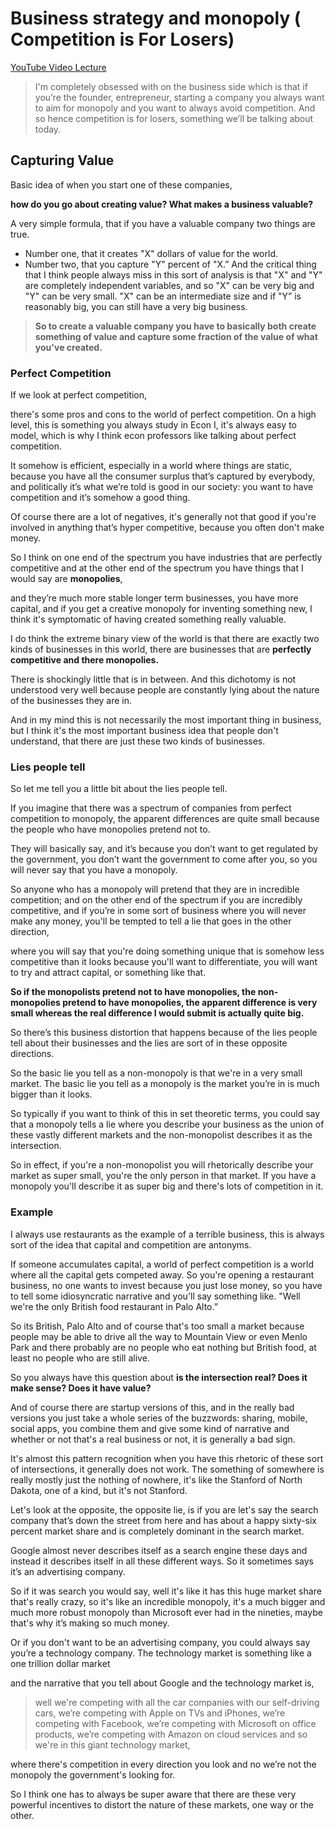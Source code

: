 
# Business strategy and monopoly ( Competition is For Losers)

[YouTube Video Lecture](https://youtu.be/5_0dVHMpJlo)


> I'm completely obsessed with on the business side which is that 
if you’re the founder, entrepreneur, starting a company you always want to aim for monopoly and you want to always avoid competition.
And so hence competition is for losers, something we’ll be talking about today.

## Capturing Value

Basic idea of when you start one of these companies,

**how do you go about creating value? What makes a business valuable?**

A very simple formula, that if you have a valuable company two things are true. 

- Number one, that it creates "X" dollars of value for the world.
- Number two, that you capture "Y" percent of "X.” And the critical thing that I think people always miss in this sort of analysis is that "X" and "Y" are completely independent variables, and so "X" can be very big and "Y" can be very small. "X" can be an intermediate size and if "Y” is reasonably big, you can still have a very big business.


> **So to create a valuable company you have to basically both create something of value and capture some fraction of the value of what you've created.**

### Perfect Competition

If we look at perfect competition, 

there's some pros and cons to the world of perfect competition. On a high level, this is something you always study in Econ I, it's always easy to model, which is why I think econ professors like talking about perfect competition. 

It somehow is efficient, especially in a world where things are static, because you have all the consumer surplus that’s captured by everybody, and politically it’s what we’re told is good in our society: you want to have competition and it’s somehow a good thing. 

Of course there are a lot of negatives, it's generally not that good if you're involved in anything that’s hyper competitive, because you often don't make money.

So I think on one end of the spectrum you have industries that are perfectly competitive and at the other end of the spectrum you have things that I would say are **monopolies**, 

and they’re much more stable longer term businesses, you have more capital, and if you get a creative monopoly for inventing something new, I think it's symptomatic of having created something really valuable.


I do think the extreme binary view of the world is that there are exactly two kinds of businesses in this world, there are businesses that are **perfectly competitive and there monopolies.** 

There is shockingly little that is in between. And this dichotomy is not understood very well because people are constantly lying about the nature of the businesses they are in.

And in my mind this is not necessarily the most important thing in business, but I think it's the most important business idea that people don't understand, that there are just these two kinds of businesses.

### Lies people tell

So let me tell you a little bit about the lies people tell. 

If you imagine that there was a spectrum of companies from perfect competition to monopoly, the apparent differences are quite small because the people who have monopolies pretend not to.

They will basically say, and it’s because you don’t want to get regulated by the government, you don’t want the government to come after you, so you will never say that you have a monopoly.

So anyone who has a monopoly will pretend that they are in incredible competition; and on the other end of the spectrum if you are incredibly competitive, and if you’re in some sort of business where you will never make any money, you'll be tempted to tell a lie that goes in the other direction,

where you will say that you're doing something unique that is somehow less competitive than it looks because you'll want to differentiate, you will want to try and attract capital, or something like that.

**So if the monopolists pretend not to have monopolies, the non-monopolies pretend to have monopolies, the apparent difference is very small whereas the real difference I would submit is actually quite big.**

So there’s this business distortion that happens because of the lies people tell about their businesses and the lies are sort of in these opposite directions.

So the basic lie you tell as a non-monopoly is that we're in a very small market. The basic lie you tell as a monopoly is the market you’re in is much bigger than it looks.

So typically if you want to think of this in set theoretic terms, you could say that a monopoly tells a lie where you describe your business as the union of these vastly different markets and the non-monopolist describes it as the intersection.

So in effect, if you're a non-monopolist you will rhetorically describe your market as super small, you're the only person in that market. If you have a monopoly you'll describe it as super big and there's lots of competition in it.


### Example

I always use restaurants as the example of a terrible business, this is always sort of the idea that capital and competition are antonyms. 

If someone accumulates capital, a world of perfect competition is a world where all the capital gets competed away.
So you're opening a restaurant business, no one wants to invest because you just lose money, so you have to tell some idiosyncratic narrative and you'll say something like. "Well we're the only British food restaurant in Palo Alto.”

So its British, Palo Alto and of course that's too small a market because people may be able to drive all the way to Mountain View or even Menlo Park and there probably are no people who eat nothing but British food, at least no people who are still alive.

So you always have this question about **is the intersection real? Does it make sense? Does it have value?**

And of course there are startup versions of this, and in the really bad versions you just take a whole series of the buzzwords: sharing, mobile, social apps, you combine them and give some kind of narrative and whether or not that's a real business or not, it is generally a bad sign.

It's almost this pattern recognition when you have this rhetoric of these sort of intersections, it generally does not work. The something of somewhere is really mostly just the nothing of nowhere, it's like the Stanford of North Dakota, one of a kind, but it's not Stanford.


Let's look at the opposite, the opposite lie, is if you are let's say the search company that’s down the street from here and has about a happy sixty-six percent market share and is completely dominant in the search market. 

Google almost never describes itself as a search engine these days and instead it describes itself in all these different ways. So it sometimes says it’s an advertising company.

So if it was search you would say, well it's like it has this huge market share that's really crazy, so it's like an incredible monopoly, it's a much bigger and much more robust monopoly than Microsoft ever had in the nineties, maybe that's why it’s making so much money.

Or if you don't want to be an advertising company, you could always say you’re a technology company. The technology market is something like a one trillion dollar market 

and the narrative that you tell about Google and the technology market is, 

> well we're competing with all the car companies with our self-driving cars, we’re competing with Apple on TVs and iPhones, we’re competing with Facebook, we’re competing with Microsoft on office products, we’re competing with Amazon on cloud services and so we're in this giant technology market,

where there's competition in every direction you look and no we’re not the monopoly the government's looking for.

So I think one has to always be super aware that there are these very powerful incentives to distort the nature of these markets, one way or the other.






